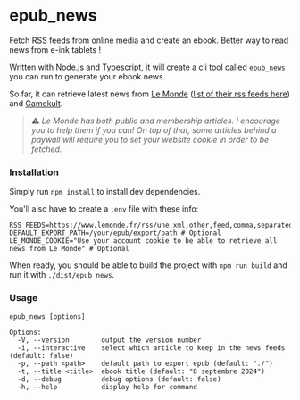 # epub_news
Fetch RSS feeds from online media and create an ebook. Better way to read news from e-ink tablets !

Written with Node.js and Typescript, it will create a cli tool called `epub_news` you can run to generate your ebook news.

So far, it can retrieve latest news from [Le Monde](https://www.lemonde.fr/) ([list of their rss feeds here](https://www.lemonde.fr/actualite-medias/article/2019/08/12/les-flux-rss-du-monde-fr_5498778_3236.html)) and [Gamekult](https://www.gamekult.com/).

> ⚠️ _Le Monde has both public and membership articles. I encourage you to help them if you can! On top of that, some articles behind a paywall will require you to set your website cookie in order to be fetched._

### Installation
Simply run `npm install` to install dev dependencies.

You'll also have to create a `.env` file with these info:
```apacheconf
RSS_FEEDS=https://www.lemonde.fr/rss/une.xml,other,feed,comma,separated
DEFAULT_EXPORT_PATH=/your/epub/export/path # Optional
LE_MONDE_COOKIE="Use your account cookie to be able to retrieve all news from Le Monde" # Optional
```

When ready, you should be able to build the project with `npm run build` and run it with `./dist/epub_news`.

### Usage
```
epub_news [options]

Options:
  -V, --version        output the version number
  -i, --interactive    select which article to keep in the news feeds (default: false)
  -p, --path <path>    default path to export epub (default: "./")
  -t, --title <title>  ebook title (default: "8 septembre 2024")
  -d, --debug          debug options (default: false)
  -h, --help           display help for command
```
